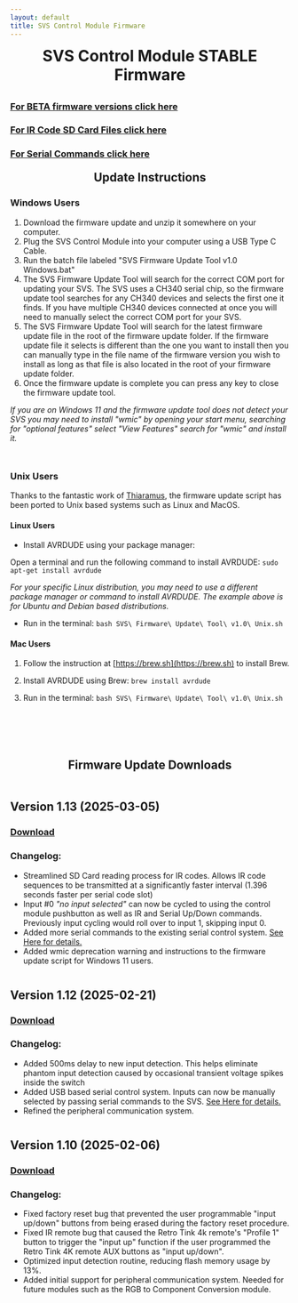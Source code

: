 ```yaml
---
layout: default
title: SVS Control Module Firmware
---
```


<h1 align="center" style="margin-top: 0px;">SVS Control Module STABLE Firmware</h1>

<p style="margin:30px;"></p>


### [For BETA firmware versions click here](beta.md)

### [For IR Code SD Card Files click here](ir.md)

### [For Serial Commands click here](serial.md)


<p style="margin:20px;"></p>

<h2 align="center" style="margin-top: 0px;">Update Instructions</h2>

<p style="margin:20px;"></p>

### Windows Users

1. Download the firmware update and unzip it somewhere on your computer.
2. Plug the SVS Control Module into your computer using a USB Type C Cable.
3. Run the batch file labeled "SVS Firmware Update Tool v1.0 Windows.bat"
4. The SVS Firmware Update Tool will search for the correct COM port for updating your SVS. The SVS uses a CH340 serial chip, so the firmware update tool searches for any CH340 devices and selects the first one it finds. If you have multiple CH340 devices connected at once you will need to manually select the correct COM port for your SVS.
5. The SVS Firmware Update Tool will search for the latest firmware update file in the root of the firmware update folder. If the firmware update file it selects is different than the one you want to install then you can manually type in the file name of the firmware version you wish to install as long as that file is also located in the root of your firmware update folder.
6. Once the firmware update is complete you can press any key to close the firmware update tool.

_If you are on Windows 11 and the firmware update tool does not detect your SVS you may need to install "wmic" by opening your start menu, searching for "optional features" select "View Features" search for "wmic" and install it._

<p style="margin:50px;"></p>

### Unix Users

 Thanks to the fantastic work of [Thiaramus](https://github.com/thiaramus), the firmware update script has been ported to Unix based systems such as Linux and MacOS.

#### Linux Users

* Install AVRDUDE using your package manager:

Open a terminal and run the following command to install AVRDUDE:
`sudo apt-get install avrdude`

_For your specific Linux distribution, you may need to use a different package manager or command to install AVRDUDE.
The example above is for Ubuntu and Debian based distributions._

* Run in the terminal:
`bash SVS\ Firmware\ Update\ Tool\ v1.0\ Unix.sh`

#### Mac Users

1. Follow the instruction at [https://brew.sh](https://brew.sh) to install Brew.

2. Install AVRDUDE using Brew:
`brew install avrdude`

3. Run in the terminal:
`bash SVS\ Firmware\ Update\ Tool\ v1.0\ Unix.sh`


<p style="margin:100px;"></p>



<h2 align="center" style="margin-top: 0px;">Firmware Update Downloads</h2>

<p style="margin:50px;"></p>

## Version 1.13 (2025-03-05)

### [Download](https://github.com/Arthrimus/SVS_Firmware_Repository/releases/download/v1.13/SVS_Firmware_1.13.zip)

### Changelog:
- Streamlined SD Card reading process for IR codes. Allows IR code sequences to be transmitted at a significantly faster interval (1.396 seconds faster per serial code slot)
- Input #0 _"no input selected"_ can now be cycled to using the control module pushbutton as well as IR and Serial Up/Down commands. Previously input cycling would roll over to input 1, skipping input 0.
- Added more serial commands to the existing serial control system. [See Here for details.](serial.md)
- Added wmic deprecation warning and instructions to the firmware update script for Windows 11 users.

<p style="margin:41px;"></p>

## Version 1.12 (2025-02-21)

### [Download](https://github.com/Arthrimus/SVS_Firmware_Repository/releases/download/v1.12/SVS_Firmware_1.12.zip)

### Changelog:
- Added 500ms delay to new input detection. This helps eliminate phantom input detection caused by occasional transient voltage spikes inside the switch
- Added USB based serial control system. Inputs can now be manually selected by passing serial commands to the SVS. [See Here for details.](serial.md)
- Refined the peripheral communication system.

<p style="margin:41px;"></p>


## Version 1.10 (2025-02-06)

### [Download](https://github.com/Arthrimus/SVS_Firmware_Repository/releases/download/V1.10/SVS_Firmware_1.10_Update.7z)

### Changelog:
- Fixed factory reset bug that prevented the user programmable "input up/down" buttons from being erased during the factory reset procedure.
- Fixed IR remote bug that caused the Retro Tink 4k remote's "Profile 1" button to trigger the "input up" function if the user programmed the Retro Tink 4K remote AUX buttons as "input up/down".
- Optimized input detection routine, reducing flash memory usage by 13%.
- Added initial support for peripheral communication system. Needed for future modules such as the RGB to Component Conversion module.


<br/>
